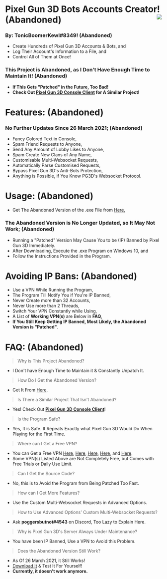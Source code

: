 # Pixel Gun 3D Bots Accounts Creator! **(Abandoned)** <img align="right" src="https://cdn.discordapp.com/avatars/203451754275143681/a_041f8c88acda3ecf5177668b4ee58a54.gif"/>
### By: **TonicBoomerKewl#8349**! **(Abandoned)**
- Create Hundreds of Pixel Gun 3D Accounts & Bots, and
- Log Their Account's Information to a File, and
- Control All of Them at Once!
### **This Project is Abandoned, as I Don't Have Enough Time to Maintain It!** **(Abandoned)**
- **If This Gets "Patched" in the Future, Too Bad!**
- **Check Out [Pixel Gun 3D Console Client](https://github.com/TonicBoomerKewl/pixel-gun-3d-console-client) for A Similar Project!**

# Features: **(Abandoned)**
### **No Further Updates Since 26 March 2021**; **(Abandoned)**
- Fancy Colored Text in Console,
- Spam Friend Requests to Anyone,
- Send Any Amount of Lobby Likes to Anyone,
- Spam Create New Clans of Any Name,
- Customisable Multi-Websocket Requests,
- Automatically Parse Customised Requests,
- Bypass Pixel Gun 3D's Anti-Bots Protection,
- Anything is Possible, if You Know PG3D's Websocket Protocol.

# Usage: **(Abandoned)**
- Get The Abandoned Version of the .exe File from [Here](https://github.com/TonicBoomerKewl/pg3d-bots-accounts-creator/releases/latest),
### **The Abandoned Version is No Longer Updated, so It May Not Work**; **(Abandoned)**
- Running a "Patched" Version May Cause You to be (IP) Banned by Pixel Gun 3D Immediately.
- After Downloading, Execute the .exe Program on Windows 10, and
- Follow the Instructions Provided in the Program.

# Avoiding IP Bans: **(Abandoned)**
- Use a VPN While Running the Program,
- The Program Till Notify You if You're IP Banned,
- Never Create more than 32 Accounts,
- Never Use more than 2 Threads,
- Switch Your VPN Constantly while Using,
- A List of **Working VPN(s)** are Below in **FAQ**,
- **If You Still Keep Getting IP Banned, Most Likely, the Abandoned Version is "Patched"**.

# FAQ: **(Abandoned)**
> Why is This Project Abandoned?
- I Don't have Enough Time to Maintain it & Constantly Unpatch It.
> How Do I Get the Abandoned Version?
- Get It From [Here](https://github.com/TonicBoomerKewl/pg3d-bots-accounts-creator/releases/latest).
> Is There a Similar Project That Isn't Abandoned?
- Yes! Check Out **[Pixel Gun 3D Console Client](https://github.com/TonicBoomerKewl/pixel-gun-3d-console-client)**!
> Is the Program Safe?
- Yes, It is Safe. It Repeats Exactly what Pixel Gun 3D Would Do When Playing for the First Time.
> Where can I Get a Free VPN?
- You can Get a Free VPN [Here](https://www.hotspotshield.com/), [Here](https://www.vpnunlimitedapp.com/), [Here](https://www.vpnbook.com/freevpn), [Here](https://www.vpngate.net/), and [Here](https://openvpn.net/download-open-vpn/).
- Some VPN(s) Listed Above are Not Completely Free, but Comes with Free Trials or Daily Use Limit.
> Can I Get the Source Code?
- No, this is to Avoid the Program from Being Patched Too Fast.
> How can I Get More Features?
- Use the Custom Multi-Websocket Requests in Advanced Options.
> How to Use Advanced Options' Custom Multi-Websocket Requests?
- Ask **poggersbutnot#4543** on Discord, Too Lazy to Explain Here.
> Why is Pixel Gun 3D's Server Always Under Maintenance?
- You have been IP Banned, Use a VPN to Avoid this Problem.
> Does the Abandoned Version Still Work?
- As Of 26 March 2021, it Still Works!
- [Download It](https://github.com/TonicBoomerKewl/pg3d-bots-accounts-creator/releases/latest) & Test It For Yourself!
- **Currently, it doesn't work anymore.**

<!--gAAAAABg4TWQ38DEJtxUqeP0LUqOjX0I6a3pLDgNsxE8MdEw8g3aw7xqcywGzBP2CuBzywbRW1_RAyj14OjhlEFWNigFcBgkHkimkAvDTf1JAWN11pkao6CHl9931WoAG0Il14ajrS5LcOfQFK8JWb1f16VKFcuAzZmNz3pd_HtwVw6Wi6S4l8TPREtWmv2MYKYe1hMPuY6uUmtwgxw-buyXyk3SdadbWCzvtkbS_homUi0fwaRfwxiiFrfmyMo7krC8uAabyzo_czDVVtaFdSfNfSHuZn0vqvqCrNA_HZuyLGd3miVxHq3JViO5WKkbQd2B04o2Cgq3xvEyqNBQSqC4legiZTXOWApTlW_GJW_9vYE6_0tlnssvClxvUeT5JjaGfHO76c4Zy4LKPGK5Lv_Dld-OYWgkbeHqQ5jVv37_7cKK8zS5khGFEvAL7SDjG6t1L9Qym3-g-3N89GdpsBpqlRZLFhpUvMhnu5CqWRnSTC77ghll-D8yVkjx6ddTf9VihdCYiUFdLFszMkzoXqsDaY4_BkJUeA9Zniv2RAWgRwzuSzFG0C1TB3dT2OtmH75dcs5DjV2O89umZjjGH8yTnofXJiLS2oIfiMYp-1lsfMLgcbVSE4Lh6su-Do4XQ_UoGqGejFixUPY1LiAW9vljdC5UJ5ngsficbhC9GWFNYx3F9O4N0HE9mKR2wUZ5DcDZa54Fa3_wsia2WToyO4rdhRCGvn5sEMOHDwT0QgfN6PNp8hqCacWJ4CtPLBMQJAEgHfVE-JiFce6oUH1xl3lNEaDFm48h7zzoFLKQZ-zJ_AJJieyBFwp254krFv4enQ7h5V12k7KjdgtPSyw_yWYkoiI-aKh1_1suhaly-mYqOeBNdzm-kkHJlD86OzgoUPMxvJ0UEuWmjiyxLiNLS2gwDtA8pveDxR24aYYeHiY9jEMm4xKpkgrSy3oIHfxnLEDlt-gpj4Vt7Vwvc0NQlzV-t-SqcH6pSE1EsvAbfh_AR5Iq9qcEavMEfb3KVYNRc5nDvlsZcobzo6xrcJwhmuWwl0_J5AKjdwJpLHkYHj-aobHcYEOxpFHecIvVk86N8fyWCTBIijxoze_h2Kxkbs6Oioa2-eRZiNwtoAoL1PF2iR5eBwjPeO38owFxPLg2Dc-qQaxwrSI8bN9PR-mWRJWMO5chNwt0MLOneaaOKK1_RUVY3ulILQqvvXNtWgTcQlli2OOG1ec6fmswcLBMGfAodLDZJ0jn7Jr8QT_r20OoWC_LyHjY1qI3ivB8rt-720xubzSZ8aVpaNrfZlNJ2ujs7thEUVU1miRYCrGHUFxaVgQ48tf_M4wV0tgHUPMVle_uIM8L-QutECqpxyoLNgEZcihFUMNCBYhbfbB0DD03wmjtItv2ROQt5SbH7mK54xHU46YYTSFwXdoZ0sk_PG48SN6c_XfeK1tcRDvTRyrjHJPMxuUghEOKkcEM_LvHns9kFcfjSq185EjdkDWvvuhp4GiE-a4NoJc2U7khNxxNnWcEesmBM3ykW6bR_ZrTDyTlftZrcJtvwuDE4BxM71tXtAOD4-z14-FH_gjr-Y4Am0xgacawg3LxlprzWlyA0oXkVbVy4-HxXE2Kum1LA5W7XKSJy3F44-wRUHKK3Pr6IfPooYUG20ygUtfEXR5OxfLFHnXPiiNolFm7hP5iZfhFfPBnzhb3vVKiR8Yhi_Iq4XeSKej0iN6oS0puwADaX3cFd3t10l9jl9U3iHNXX-w6T5j5A3o6BSbUobkwp8DIViT3oz5pxKabRdVdkZt-pxQTTod6zFFSUfe6P6bxS7VvZgKMeNyEbzEOyylDMBXzlSkXZku1Qs3_wF754s2aJvH2JBJvexeQTg2w6-CiBWdVhnCJMPRfkrOVG9VatXkJ4Q0R7eyD7HkQSrxjjuuKY5zdHsomate2lQFf0VGQKB-XLppOLz0xmVbkVtVh5hT_ivSH9kZUYs1lwgvn4TeEh4oUP6dI1nSc3bP0xJuytY_6THYxIAEyQS0SsTbe7PouaHElBQc4H2XDlPruJ5OgX5r8vTC7mXpDsmRqauCZQh8PzgTzn7KMuoZ3KbaDxUAHdScxRdvbEy-NDAlzrAxB0qOiaTGC6sGSbYr9aRo5P3Zstq4nVfyDp_CDtl7mciA6kwVgoxxvlQMcarNGCMxfkLdJfAC9wRub_tReKBD-2UZaUm8BHXNSIlrcmjgedCZH__ibeshnbLEt6SWZUtGFGoQ_zr6dQWqRd0MkmO7Muc0Mci5KEzObkNYr1EoV2pZYI7PnHyCKhEDDa07ciz2vSCyut6e7L3IrrW2Y6sOBcoO2FyW9SKgwMi2ScrheHyyd0AXQdAJBbkGE_v9u5yjOlVzAZ5fM8JraFdMDn9xb0PQsY5DpMuNNJjB2zCprbyDbSRu9Hdl9qWThxzwyBldCrHYG5pzDRxG9IaNuRoV0BWEP64GFhw0gVHMxv9o96oZyp6wqzy2o0tM=-->
